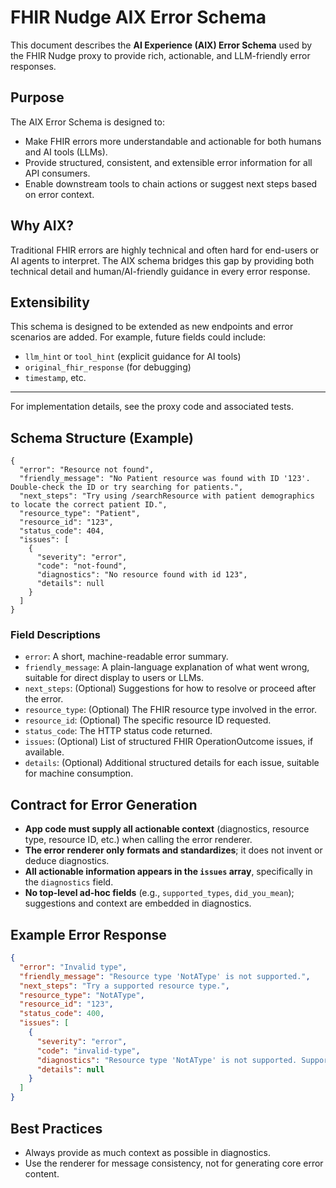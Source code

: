 # FHIR Nudge AIX Error Schema

This document describes the **AI Experience (AIX) Error Schema** used by the FHIR Nudge proxy to provide rich, actionable, and LLM-friendly error responses.

## Purpose

The AIX Error Schema is designed to:
- Make FHIR errors more understandable and actionable for both humans and AI tools (LLMs).
- Provide structured, consistent, and extensible error information for all API consumers.
- Enable downstream tools to chain actions or suggest next steps based on error context.

## Why AIX?

Traditional FHIR errors are highly technical and often hard for end-users or AI agents to interpret. The AIX schema bridges this gap by providing both technical detail and human/AI-friendly guidance in every error response.

## Extensibility

This schema is designed to be extended as new endpoints and error scenarios are added. For example, future fields could include:
- `llm_hint` or `tool_hint` (explicit guidance for AI tools)
- `original_fhir_response` (for debugging)
- `timestamp`, etc.

---

For implementation details, see the proxy code and associated tests.

## Schema Structure (Example)

```
{
  "error": "Resource not found",
  "friendly_message": "No Patient resource was found with ID '123'. Double-check the ID or try searching for patients.",
  "next_steps": "Try using /searchResource with patient demographics to locate the correct patient ID.",
  "resource_type": "Patient",
  "resource_id": "123",
  "status_code": 404,
  "issues": [
    {
      "severity": "error",
      "code": "not-found",
      "diagnostics": "No resource found with id 123",
      "details": null
    }
  ]
}
```

### Field Descriptions

- `error`: A short, machine-readable error summary.
- `friendly_message`: A plain-language explanation of what went wrong, suitable for direct display to users or LLMs.
- `next_steps`: (Optional) Suggestions for how to resolve or proceed after the error.
- `resource_type`: (Optional) The FHIR resource type involved in the error.
- `resource_id`: (Optional) The specific resource ID requested.
- `status_code`: The HTTP status code returned.
- `issues`: (Optional) List of structured FHIR OperationOutcome issues, if available.
- `details`: (Optional) Additional structured details for each issue, suitable for machine consumption.

## Contract for Error Generation

- **App code must supply all actionable context** (diagnostics, resource type, resource ID, etc.) when calling the error renderer.
- **The error renderer only formats and standardizes**; it does not invent or deduce diagnostics.
- **All actionable information appears in the `issues` array**, specifically in the `diagnostics` field.
- **No top-level ad-hoc fields** (e.g., `supported_types`, `did_you_mean`); suggestions and context are embedded in diagnostics.

## Example Error Response

```json
{
  "error": "Invalid type",
  "friendly_message": "Resource type 'NotAType' is not supported.",
  "next_steps": "Try a supported resource type.",
  "resource_type": "NotAType",
  "resource_id": "123",
  "status_code": 400,
  "issues": [
    {
      "severity": "error",
      "code": "invalid-type",
      "diagnostics": "Resource type 'NotAType' is not supported. Supported types: ['Patient', 'Observation']. Did you mean: 'Patient'?",
      "details": null
    }
  ]
}
```

## Best Practices

- Always provide as much context as possible in diagnostics.
- Use the renderer for message consistency, not for generating core error content.
